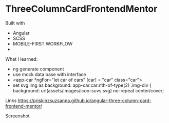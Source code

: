 # ThreeColumnCardFrontendMentor

Built with

 - Angular
 - SCSS
 - MOBILE-FIRST WORKFLOW
 - 
What I learned:

 - ng generate component
 - use mock data base with interface
 - <app-car *ngFor="let car of cars" [car] = "car" class="car"></app-car>
 - set svg img as background: app-car.car:nth-of-type(2) .img-div {
  background: url(assets/images/icon-suvs.svg) no-repeat center/cover;

Links
https://priskinzsuzsanna.github.io/angular-three-column-card-frontend-mentor/

Screenshot
